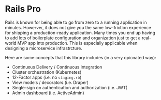 # Rails Pro
Rails is known for being able to go from zero to a running application in minutes. Howerver, it does not give you the same low-friction experience for shipping a production-ready application. Many times you end up having to add lots of boilerplate configuration and organization just to get a real-world MVP app into production. This is especially applicable when designing a microservice infrastrcture.

Here are some concepts that this library includes (in a very opionated way):
- Continuous Delivery / Continuous Integration
- Cluster orchestration (Kubernetes)
- 12-Factor apps (i.e. no `staging.rb`)
- View models / decorators (i.e. Draper)
- Single-sign on authentication and authorization (i.e. JWT)
- Admin dashboard (i.e. ActiveAdmin)

